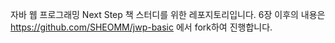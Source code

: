 자바 웹 프로그래밍 Next Step 책 스터디를 위한 레포지토리입니다.
6장 이후의 내용은 https://github.com/SHEOMM/jwp-basic 에서 fork하여 진행합니다.
